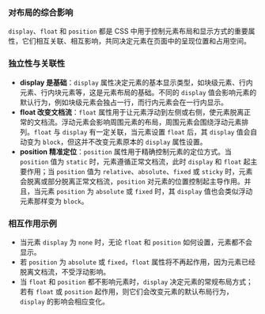 ### 对布局的综合影响
`display`、`float` 和 `position` 都是 CSS 中用于控制元素布局和显示方式的重要属性，它们相互关联、相互影响，共同决定元素在页面中的呈现位置和占用空间。

### 独立性与关联性
- **display 是基础**：`display` 属性决定元素的基本显示类型，如块级元素、行内元素、行内块元素等，这是元素布局的基础。不同的 `display` 值会影响元素的默认行为，例如块级元素会独占一行，而行内元素会在一行内显示。
- **float 改变文档流**：`float` 属性用于让元素浮动到左侧或右侧，使元素脱离正常的文档流。浮动元素会影响周围元素的布局，周围元素会围绕浮动元素排列。`float` 与 `display` 有一定关联，当元素设置 `float` 后，其 `display` 值会自动变为 `block`，但这并不改变元素原本的 `display` 属性设置。
- **position 精准定位**：`position` 属性用于精确控制元素的定位方式。当 `position` 值为 `static` 时，元素遵循正常文档流，此时 `display` 和 `float` 起主要作用；当 `position` 值为 `relative`、`absolute`、`fixed` 或 `sticky` 时，元素会脱离或部分脱离正常文档流，`position` 对元素的位置控制起主导作用。并且，当元素 `position` 为 `absolute` 或 `fixed` 时，其 `display` 值也会类似浮动元素那样变为 `block`。

### 相互作用示例
- 当元素 `display` 为 `none` 时，无论 `float` 和 `position` 如何设置，元素都不会显示。
- 若 `position` 为 `absolute` 或 `fixed`，`float` 属性将不再起作用，因为元素已经脱离文档流，不受浮动影响。
- 当 `float` 和 `position` 都不影响元素时，`display` 决定元素的常规布局方式；若有 `float` 或 `position` 起作用，则它们会改变元素的默认布局行为，`display` 的影响会相应变化。 